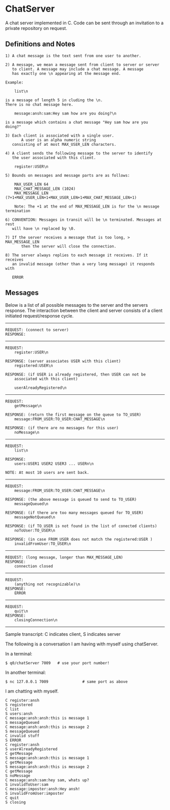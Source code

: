 # ChatServer
A chat server implemented in C. Code can be sent through an invitation to a private repository on request.

## Definitions and Notes

	1) A chat message is the text sent from one user to another.

	2) A message, we mean a message sent from client to server or server
	   to client. A message may include a chat message. A message 
	   has exactly one \n appearing at the message end.

	Example: 

		list\n 

	is a message of length 5 in cluding the \n. 
	There is no chat message here.

		message:ansh:sam:Hey sam how are you doing?\n

	is a message which contains a chat message "Hey sam how are you doing?"

	3) Each client is associated with a single user. 
           A user is an alpha numeric string
	   consisting of at most MAX_USER_LEN characters.

	4) A client sends the following message to the server to identify 
	   the user associated with this client.

		register:USER\n

	5) Bounds on messages and message parts are as follows: 

		MAX_USER_LEN 64
		MAX_CHAT_MESSAGE_LEN (1024)
		MAX_MESSAGE_LEN (7+1+MAX_USER_LEN+1+MAX_USER_LEN+1+MAX_CHAT_MESSAGE_LEN+1)

		Note: The +1 at the end of MAX_MESSAGE_LEN is for the \n message termination

	6) CONVENTION: Messages in transit will be \n terminated. Messages at rest
	   will have \n replaced by \0.

	7) If the server receives a message that is too long, > MAX_MESSAGE_LEN
           then the server will close the connection. 

	8) The server always replies to each message it receives. If it receives
	   an invalid message (other than a very long message) it responds with 

	   ERROR

## Messages
Below is a list of all possible messages to the server and the 
servers response. The interaction between the client and server consists
of a client initiated request/response cycle. 

-------------------------------------------------------------------------------

	REQUEST: (connect to server)
	RESPONSE: 

-------------------------------------------------------------------------------
	REQUEST: 
		register:USER\n

	RESPONSE: (server associates USER with this client)
		registered:USER\n  

	RESPONSE: (if USER is already registered, then USER can not be 
		associated with this client)

		userAlreadyRegistered\n  
-------------------------------------------------------------------------------
	REQUEST: 
		getMessage\n
	
	RESPONSE: (return the first message on the queue to TO_USER)
		message:FROM_USER:TO_USER:CHAT_MESSAGE\n
	
	RESPONSE: (if there are no messages for this user)
		noMessage\n

-------------------------------------------------------------------------------
	REQUEST: 
		list\n
	
	RESPONSE: 
		users:USER1 USER2 USER3 ... USERn\n
	
	NOTE: At most 10 users are sent back.
	
-------------------------------------------------------------------------------
	REQUEST: 
		message:FROM_USER:TO_USER:CHAT_MESSAGE\n
	
	RESPONSE: (the above message is queued to send to TO_USER)
		messageQueued\n
	
	RESPONSE: (if there are too many messages queued for TO_USER)
		messageNotQueued\n
	
	RESPONSE: (if TO_USER is not found in the list of conected clients)
		noToUser:TO_USER\n

	RESPONSE: (in case FROM_USER does not match the registered:USER )
		invalidFromUser:TO_USER\n

-------------------------------------------------------------------------------
	REQUEST: (long message, longer than MAX_MESSAGE_LEN)
	RESPONSE: 
		connection closed
-------------------------------------------------------------------------------
	REQUEST: 
		(anything not recognizable)\n
	RESPONSE: 
		ERROR
-------------------------------------------------------------------------------
	REQUEST: 
		quit\n
	RESPONSE: 
		closingConnection\n
-------------------------------------------------------------------------------

Sample transcript: C indicates client, S indicates server

The following is a conversation I am having with myself using 
chatServer.

In a terminal:

	$ q0/chatServer 7009   # use your port number!

In another terminal:

	$ nc 127.0.0.1 7009               # same port as above

I am chatting with myself.

	C register:ansh
	S registered
	C list
	S users:ansh
	C message:ansh:ansh:this is message 1
	S messageQueued
	C message:ansh:ansh:this is message 2
	S messageQueued
	C invalid stuff
	S ERROR
	C register:ansh
	S userAlreadyRegistered
	C getMessage
	S message:ansh:ansh:this is message 1
	C getMessage
	S message:ansh:ansh:this is message 2
	C getMessage
	S noMessage
	C message:ansh:sam:hey sam, whats up?
	S invalidToUser:sam
	C message:imposter:ansh:Hey ansh!
	S invalidFromUser:imposter
	C quit
	S closing

